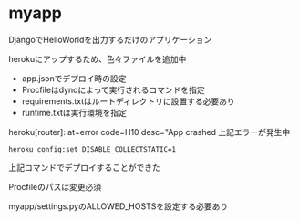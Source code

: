# myapp

DjangoでHelloWorldを出力するだけのアプリケーション

herokuにアップするため、色々ファイルを追加中

* app.jsonでデプロイ時の設定
* Procfileはdynoによって実行されるコマンドを指定
* requirements.txtはルートディレクトリに設置する必要あり
* runtime.txtは実行環境を指定

heroku[router]: at=error code=H10 desc="App crashed
上記エラーが発生中

```
heroku config:set DISABLE_COLLECTSTATIC=1
```

上記コマンドでデプロイすることができた

Procfileのパスは変更必須

myapp/settings.pyのALLOWED_HOSTSを設定する必要あり

